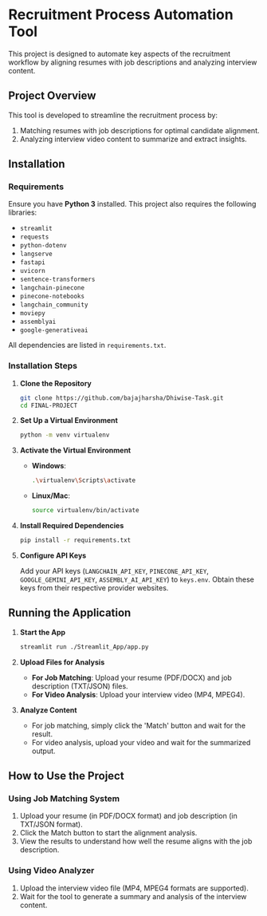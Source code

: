 
# Recruitment Process Automation Tool

This project is designed to automate key aspects of the recruitment workflow by aligning resumes with job descriptions and analyzing interview content.

## Project Overview

This tool is developed to streamline the recruitment process by:
1. Matching resumes with job descriptions for optimal candidate alignment.
2. Analyzing interview video content to summarize and extract insights.

## Installation

### Requirements

Ensure you have **Python 3** installed. This project also requires the following libraries:

- `streamlit`
- `requests`
- `python-dotenv`
- `langserve`
- `fastapi`
- `uvicorn`
- `sentence-transformers`
- `langchain-pinecone`
- `pinecone-notebooks`
- `langchain_community`
- `moviepy`
- `assemblyai`
- `google-generativeai`

All dependencies are listed in `requirements.txt`.

### Installation Steps

1. **Clone the Repository**

   ```bash
   git clone https://github.com/bajajharsha/Dhiwise-Task.git
   cd FINAL-PROJECT
   ```

2. **Set Up a Virtual Environment**

   ```bash
   python -m venv virtualenv
   ```

3. **Activate the Virtual Environment**

   - **Windows**: 
     ```bash
     .\virtualenv\Scripts\activate
     ```
   - **Linux/Mac**: 
     ```bash
     source virtualenv/bin/activate
     ```

4. **Install Required Dependencies**

   ```bash
   pip install -r requirements.txt
   ```

5. **Configure API Keys**

   Add your API keys (`LANGCHAIN_API_KEY`, `PINECONE_API_KEY`, `GOOGLE_GEMINI_API_KEY`, `ASSEMBLY_AI_API_KEY`) to `keys.env`. Obtain these keys from their respective provider websites.

## Running the Application

1. **Start the App**

   ```bash
   streamlit run ./Streamlit_App/app.py
   ```

2. **Upload Files for Analysis**


   - **For Job Matching**: Upload your resume (PDF/DOCX) and job description (TXT/JSON) files.
   - **For Video Analysis**: Upload your interview video (MP4, MPEG4).

3. **Analyze Content**

   - For job matching, simply click the 'Match' button and wait for the result.
   - For video analysis, upload your video and wait for the summarized output.

## How to Use the Project

### Using Job Matching System
1. Upload your resume (in PDF/DOCX format) and job description (in TXT/JSON format).
2. Click the Match button to start the alignment analysis.
3. View the results to understand how well the resume aligns with the job description.

### Using Video Analyzer
1. Upload the interview video file (MP4, MPEG4 formats are supported).
2. Wait for the tool to generate a summary and analysis of the interview content.
